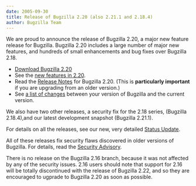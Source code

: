 ```yaml
---
date: 2005-09-30
title: Release of Bugzilla 2.20 (also 2.21.1 and 2.18.4)
author: Bugzilla Team
---
```


We are proud to announce the release of Bugzilla 2.20, a major new feature release for Bugzilla. Bugzilla 2.20 includes a large number of major new features, and hundreds of small enhancements and bug fixes over Bugzilla 2.18.

*   [Download Bugzilla 2.20](/download/#220)
*   See the [new features in 2.20](/releases/2.20/).
*   Read the [Release Notes](/releases/2.20/) for Bugzilla 2.20\. (This is **particularly important** if you are upgrading from an older version.)
*   See [a list of changes](https://github.com/bugzilla/bugzilla/compare/2.20) between your version of Bugzilla and the current version.

We also have two other releases, a security fix for the 2.18 series, (Bugzilla 2.18.4),and our latest development snapshot (Bugzilla 2.21.1).

For details on all the releases, see our new, very detailed [Status Update](/news/2005/09/30/status-update).

All of these releases fix security flaws discovered in older versions of Bugzilla. For details, read the [Security Advisory](/security/2.18.3/).

There is no release on the Bugzilla 2.16 branch, because it was not affected by any of the security issues. 2.16 users should note that support for 2.16 will be totally discontinued with the release of Bugzilla 2.22, and so they are encouraged to ugprade to Bugzilla 2.20 as soon as possible.

